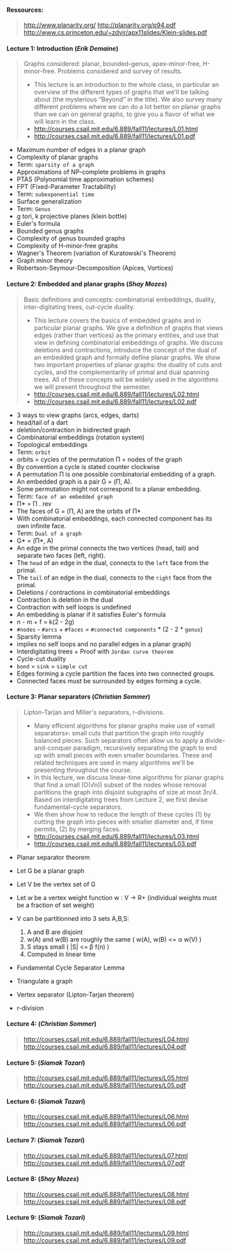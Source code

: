 #### Ressources:
> http://www.planarity.org/
> http://planarity.org/p94.pdf
> http://www.cs.princeton.edu/~zdvir/apx11slides/Klein-slides.pdf

#### Lecture 1: Introduction (_Erik Demaine_)
> Graphs considered: planar, bounded-genus, apex-minor-free, H-minor-free. Problems considered and survey of results.
> - This lecture is an introduction to the whole class, in particular an overview of the different types of graphs that we'll be talking about (the mysterious “Beyond” in the title). We also survey many different problems where we can do a lot better on planar graphs than we can on general graphs, to give you a flavor of what we will learn in the class.
> - http://courses.csail.mit.edu/6.889/fall11/lectures/L01.html
> - http://courses.csail.mit.edu/6.889/fall11/lectures/L01.pdf

- Maximum number of edges in a planar graph
- Complexity of planar graphs
- Term: `sparsity of a graph`
- Approximations of NP-complete problems in graphs
- PTAS (Polynomial time approximation schemes)
- FPT (Fixed-Parameter Tractability)
- Term: `subexponential time`
- Surface generalization
- Term: `Genus`
- g tori, k projective planes (klein bottle)
- Euler's formula
- Bounded genus graphs
- Complexity of genus bounded graphs
- Complexity of H-minor-free graphs
- Wagner's Theorem (variation of Kuratowski's Theorem)
- Graph minor theory
- Robertson-Seymour-Decomposition (Apices, Vortices)

#### Lecture 2: Embedded and planar graphs (_Shay Mozes_)
> Basic definitions and concepts: combinatorial embeddings, duality, inter-digitating trees, cut-cycle duality.
> - This lecture covers the basics of embedded graphs and in particular planar graphs. We give a definition of graphs that views edges (rather than vertices) as the primary entities, and use that view in defining combinatorial embeddings of graphs. We discuss deletions and contractions, introduce the concept of the dual of an embedded graph and formally define planar graphs. We show two important properties of planar graphs: the duality of cuts and cycles, and the complementarity of primal and dual spanning trees. All of these concepts will be widely used in the algorithms we will present throughout the semester.
> - http://courses.csail.mit.edu/6.889/fall11/lectures/L02.html
> - http://courses.csail.mit.edu/6.889/fall11/lectures/L02.pdf

- 3 ways to view graphs (arcs, edges, darts)
- head/tail of a dart
- deletion/contraction in bidirected graph
- Combinatorial embeddings (rotation system)
- Topological embeddings
- Term: `orbit`
 - orbits = cycles of the permutation Π = nodes of the graph
 - By convention a cycle is stated counter clockwise
 - A permutation Π is one possible combinatorial embedding of a graph.
 - An embedded graph is a pair G = (Π, A).
 - Some permutation might not correspond to a planar embedding.
- Term: `face of an embedded graph`
 - Π* = Π . rev
 - The faces of G = (Π, A) are the orbits of Π*
 - With combinatorial embeddings, each connected component has its own infinite face.
- Term: `Dual of a graph`
 - G* = (Π*, A)
 - An edge in the primal connects the two vertices (head, tail) and separate two faces (left, right).
 - The `head` of an edge in the dual, connects to the `left` face from the primal.
 - The `tail` of an edge in the dual, connects to the `right` face from the primal.
- Deletions / contractions in combinatorial embeddings
 - Contraction is deletion in the dual
 - Contraction with self loops is undefined
- An embedding is planar if it satisfies Euler's formula
 - n - m + f = k(2 - 2g)
 - `#nodes` - `#arcs` + `#faces` = `#connected components` * (2 - 2 * `genus`)
- Sparsity lemma
 - implies no self loops and no parallel edges in a planar graph)
- Interdigitating trees + Proof with `Jordan curve theorem`
- Cycle-cut duality
 - `bond` = `sink` = `simple cut`
 - Edges forming a cycle partition the faces into two connected groups.
 - Connected faces must be surrounded by edges forming a cycle.

#### Lecture 3: Planar separators (_Christian Sommer_)
> Lipton-Tarjan and Miller's separators, r-divisions.
> - Many efficient algorithms for planar graphs make use of «small separators»: small cuts that partition the graph into roughly balanced pieces. Such separators often allow us to apply a divide-and-conquer paradigm, recursively separating the graph to end up with small pieces with even smaller boundaries. These and related techniques are used in many algorithms we'll be presenting throughout the course.
> - In this lecture, we discuss linear-time algorithms for planar graphs that find a small (O(√n)) subset of the nodes whose removal partitions the graph into disjoint subgraphs of size at most 3n/4. Based on interdigitating trees from Lecture 2, we first devise fundamental-cycle separators.
> - We then show how to reduce the length of these cycles (1) by cutting the graph into pieces with smaller diameter and, if time permits, (2) by merging faces.
> - http://courses.csail.mit.edu/6.889/fall11/lectures/L03.html
> - http://courses.csail.mit.edu/6.889/fall11/lectures/L03.pdf

- Planar separator theorem
 - Let G be a planar graph
 - Let V be the vertex set of G
 - Let w be a vertex weight function w : V -> R+ (individual weights must be a fraction of set weight)
 - V can be partitionned into 3 sets A,B,S:
	 1. A and B are disjoint
	 2. w(A) and w(B) are roughly the same ( w(A), w(B) <= α w(V) )
	 3. S stays small ( |S| <= β f(n) )
	 4. Computed in linear time

- Fundamental Cycle Separator Lemma
- Triangulate a graph
- Vertex separator (Lipton-Tarjan theorem)
- r-division

#### Lecture 4:  (_Christian Sommer_)
>
>
> http://courses.csail.mit.edu/6.889/fall11/lectures/L04.html
> http://courses.csail.mit.edu/6.889/fall11/lectures/L04.pdf

#### Lecture 5:  (_Siamak Tazari_)
>
>
> http://courses.csail.mit.edu/6.889/fall11/lectures/L05.html
> http://courses.csail.mit.edu/6.889/fall11/lectures/L05.pdf

#### Lecture 6:  (_Siamak Tazari_)
>
>
> http://courses.csail.mit.edu/6.889/fall11/lectures/L06.html
> http://courses.csail.mit.edu/6.889/fall11/lectures/L06.pdf

#### Lecture 7:  (_Siamak Tazari_)
>
>
> http://courses.csail.mit.edu/6.889/fall11/lectures/L07.html
> http://courses.csail.mit.edu/6.889/fall11/lectures/L07.pdf

#### Lecture 8:  (_Shay Mozes_)
>
>
> http://courses.csail.mit.edu/6.889/fall11/lectures/L08.html
> http://courses.csail.mit.edu/6.889/fall11/lectures/L08.pdf

#### Lecture 9:  (_Siamak Tazari_)
>
>
> http://courses.csail.mit.edu/6.889/fall11/lectures/L09.html
> http://courses.csail.mit.edu/6.889/fall11/lectures/L09.pdf
